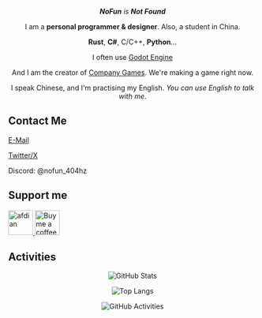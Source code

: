 <div align="center">

***NoFun** is **Not Found***

I am a **personal programmer & designer**. Also, a student in China.

**Rust**, **C#**, C/C++, **Python**...

I often use [Godot Engine](https://godotengine.org/)

And I am the creator of [Company Games](https://github.com/Compacy-Games). We're making a game right now.

I speak Chinese, and I'm practising my English. *You can use English to talk with me*.

</div>

## Contact Me

[E-Mail](mailto:nofuncoding@qq.com)

[Twitter/X](https://twitter.com/NoFun_404hz)

Discord: @nofun_404hz

## Support me

<a href="https://afdian.net/a/nofun_404hz"> <img height="50" src="https://pic1.afdiancdn.com/static/img/welcome/button-sponsorme.png" alt="afdian" /> </a>
<a href="https://www.buymeacoffee.com/nofun_404hz"> <img height="50" src="https://cdn.buymeacoffee.com/buttons/default-orange.png" alt="Buy me a coffee" /> </a>

## Activities

<div align="center">
  
![GitHub Stats](https://github-readme-stats.vercel.app/api?username=nofuncoding&count_private=true)

![Top Langs](https://github-readme-stats.vercel.app/api/top-langs/?username=nofuncoding)

![GitHub Activities](https://github-readme-activity-graph.vercel.app/graph?username=nofuncoding)
</div>
